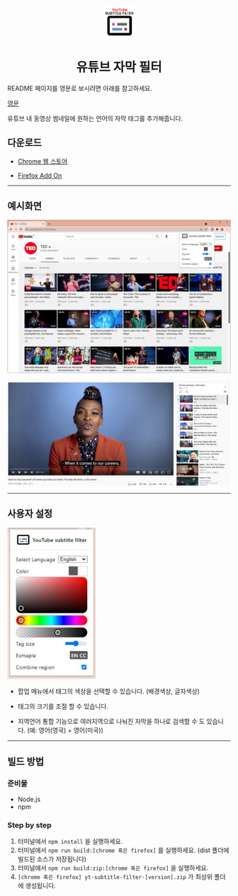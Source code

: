 <p align="center">
  <img src="src/asset/logo/logo-big-128.png" width="75" height="75"/>
</p>

<h1 align="center">유튜브 자막 필터</h1>

README 페이지를 영문로 보시려면 아래를 참고하세요.

[영문](README.md)

유튜브 내 동영상 썸네일에 원하는 언어의 자막 태그를 추가해줍니다.

## 다운로드

- [Chrome 웹 스토어](https://chrome.google.com/webstore/detail/Youtube-subtitle-filter/onmelgncdnoihoaopmkcacadlmjmcehd)

- [Firefox Add On](https://addons.mozilla.org/ko/firefox/addon/youtube-subtitle-filter)

---

## 예시화면

![동영상 목록 예시화면](docs/showcase/showcase_videos.jpg)

![동영상 실행 중 예시화면](docs/showcase/showcase_invideo.jpg)

---

## 사용자 설정

<img src="docs/showcase/showcase_popup.jpg" width="200">

- 팝업 메뉴에서 태그의 색상을 선택할 수 있습니다. (배경색상, 글자색상)

- 태그의 크기를 조절 할 수 있습니다.

- 지역언어 통합 기능으로 여러지역으로 나눠진 자막을 하나로 검색할 수 도 있습니다. (예: 영어(영국) + 영어(미국))

---

## 빌드 방법

### 준비물

- Node.js
- npm

### Step by step

1. 터미널에서 `npm install` 을 실행하세요.
2. 터미널에서 `npm run build:[chrome 혹은 firefox]` 를 실행하세요. (dist 폴더에 빌드된 소스가 저장됩니다)
3. 터미널에서 `npm run build:zip:[chrome 혹은 firefox]` 을 실행하세요.
4. `[chrome 혹은 firefox] yt-subtitle-filter-[version].zip` 가 최상위 폴더에 생성됩니다.
